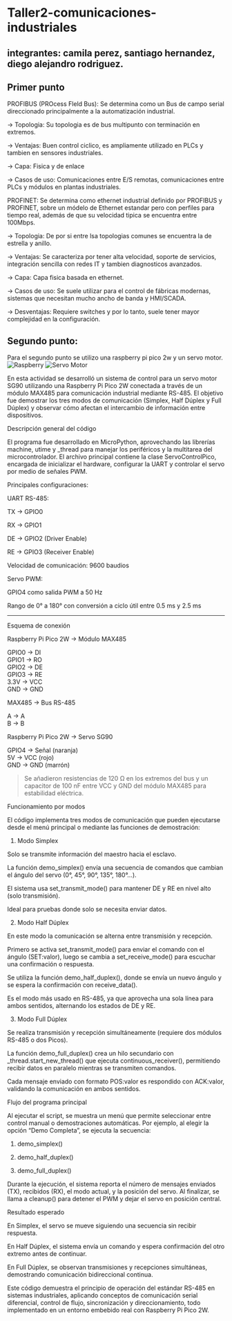# Taller2-comunicaciones-industriales
## integrantes: camila perez, santiago hernandez, diego alejandro rodriguez.
## Primer punto 
PROFIBUS (PROcess Fleld Bus): Se determina como un Bus de campo serial direccionado principalmente a la automatización industrial.  

-> Topologia: Su topologia es de bus multipunto con terminación en extremos.  

-> Ventajas: Buen control ciclico, es ampliamente utilizado en PLCs y tambien en sensores industriales.  

-> Capa: Fisica y de enlace  

-> Casos de uso: Comunicaciones entre E/S remotas, comunicaciones entre PLCs y módulos en plantas industriales.  

PROFINET: Se determina como ethernet industrial definido por PROFIBUS y PROFINET, sobre un módelo de Ethernet estandar pero con perfiles para tiempo real, además de que su velocidad tipica se encuentra entre 100Mbps.   

-> Topologia: De por si entre lsa topologias comunes se encuentra la de estrella y anillo.  

-> Ventajas: Se caracteriza por tener alta velocidad, soporte de servicios, integración sencilla con redes IT y tambien diagnosticos avanzados.  

-> Capa: Capa fisica basada en ethernet.  

-> Casos de uso: Se suele utilizar para el control de fábricas modernas, sistemas que necesitan mucho ancho de banda y HMI/SCADA.  

-> Desventajas: Requiere switches y por lo tanto, suele tener mayor complejidad en la configuración.   

## Segundo punto:   

Para el segundo punto se utilizo una raspberry pi pico 2w y un servo motor.
![Raspberry](Taller2/Raspberry.png)
![Servo Motor](Taller2/ServoMotor.jpg)

En esta actividad se desarrolló un sistema de control para un servo motor SG90 utilizando una Raspberry Pi Pico 2W conectada a través de un módulo MAX485 para comunicación industrial mediante RS-485. El objetivo fue demostrar los tres modos de comunicación (Simplex, Half Dúplex y Full Dúplex) y observar cómo afectan el intercambio de información entre dispositivos.

 Descripción general del código

El programa fue desarrollado en MicroPython, aprovechando las librerías machine, utime y _thread para manejar los periféricos y la multitarea del microcontrolador.
El archivo principal contiene la clase ServoControlPico, encargada de inicializar el hardware, configurar la UART y controlar el servo por medio de señales PWM.

Principales configuraciones:

UART RS-485:

TX → GPIO0

RX → GPIO1

DE → GPIO2 (Driver Enable)

RE → GPIO3 (Receiver Enable)

Velocidad de comunicación: 9600 baudios


Servo PWM:

GPIO4 como salida PWM a 50 Hz

Rango de 0° a 180° con conversión a ciclo útil entre 0.5 ms y 2.5 ms




---

 Esquema de conexión

Raspberry Pi Pico 2W → Módulo MAX485

GPIO0 → DI  
GPIO1 → RO  
GPIO2 → DE  
GPIO3 → RE  
3.3V  → VCC  
GND   → GND

MAX485 → Bus RS-485

A → A  
B → B

Raspberry Pi Pico 2W → Servo SG90

GPIO4 → Señal (naranja)  
5V    → VCC (rojo)  
GND   → GND (marrón)

> Se añadieron resistencias de 120 Ω en los extremos del bus y un capacitor de 100 nF entre VCC y GND del módulo MAX485 para estabilidad eléctrica.






 Funcionamiento por modos

El código implementa tres modos de comunicación que pueden ejecutarse desde el menú principal o mediante las funciones de demostración:

1. Modo Simplex

Solo se transmite información del maestro hacia el esclavo.

La función demo_simplex() envía una secuencia de comandos que cambian el ángulo del servo (0°, 45°, 90°, 135°, 180°…).

El sistema usa set_transmit_mode() para mantener DE y RE en nivel alto (solo transmisión).

Ideal para pruebas donde solo se necesita enviar datos.


2. Modo Half Dúplex

En este modo la comunicación se alterna entre transmisión y recepción.

Primero se activa set_transmit_mode() para enviar el comando con el ángulo (SET:valor), luego se cambia a set_receive_mode() para escuchar una confirmación o respuesta.

Se utiliza la función demo_half_duplex(), donde se envía un nuevo ángulo y se espera la confirmación con receive_data().

Es el modo más usado en RS-485, ya que aprovecha una sola línea para ambos sentidos, alternando los estados de DE y RE.


3. Modo Full Dúplex

Se realiza transmisión y recepción simultáneamente (requiere dos módulos RS-485 o dos Picos).

La función demo_full_duplex() crea un hilo secundario con _thread.start_new_thread() que ejecuta continuous_receiver(), permitiendo recibir datos en paralelo mientras se transmiten comandos.

Cada mensaje enviado con formato POS:valor es respondido con ACK:valor, validando la comunicación en ambos sentidos.





 Flujo del programa principal

Al ejecutar el script, se muestra un menú que permite seleccionar entre control manual o demostraciones automáticas.
Por ejemplo, al elegir la opción “Demo Completa”, se ejecuta la secuencia:

1. demo_simplex()


2. demo_half_duplex()


3. demo_full_duplex()



Durante la ejecución, el sistema reporta el número de mensajes enviados (TX), recibidos (RX), el modo actual, y la posición del servo.
Al finalizar, se llama a cleanup() para detener el PWM y dejar el servo en posición central.




 Resultado esperado

En Simplex, el servo se mueve siguiendo una secuencia sin recibir respuesta.

En Half Dúplex, el sistema envía un comando y espera confirmación del otro extremo antes de continuar.

En Full Dúplex, se observan transmisiones y recepciones simultáneas, demostrando comunicación bidireccional continua.


Este código demuestra el principio de operación del estándar RS-485 en sistemas industriales, aplicando conceptos de comunicación serial diferencial, control de flujo, sincronización y direccionamiento, todo implementado en un entorno embebido real con Raspberry Pi Pico 2W.


